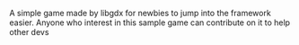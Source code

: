 A simple game made by libgdx for newbies to jump into the framework easier. Anyone who interest in this sample game can contribute on it to help other devs

